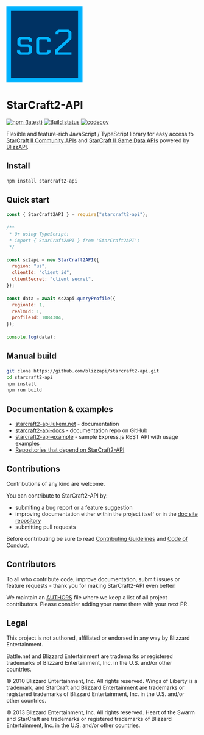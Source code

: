 <img src="https://raw.githubusercontent.com/blizzapi/starcraft2-api-docs/master/docs/.vuepress/public/logo.png" alt="StarCraft2-API logo" width="200" height="200">

# StarCraft2-API

[![npm (latest)](https://img.shields.io/npm/v/starcraft2-api/latest.svg)](https://www.npmjs.com/package/starcraft2-api)
[![Build status](https://ci.appveyor.com/api/projects/status/p4f467gw2ufh1gub/branch/master?svg=true)](https://ci.appveyor.com/project/lwojcik/starcraft2-api/branch/master)
[![codecov](https://codecov.io/gh/blizzapi/starcraft2-api/branch/master/graph/badge.svg?token=L8OOti0dKF)](https://codecov.io/gh/blizzapi/starcraft2-api)

Flexible and feature-rich JavaScript / TypeScript library for easy access to [StarCraft II Community APIs](https://develop.battle.net/documentation/starcraft-2/community-apis) and [StarCraft II Game Data APIs](https://develop.battle.net/documentation/starcraft-2/game-data-apis) powered by [BlizzAPI](https://github.com/blizzapi/blizzapi).

## Install

```bash
npm install starcraft2-api
```

## Quick start

```javascript
const { StarCraft2API } = require("starcraft2-api");

/**
 * Or using TypeScript:
 * import { StarCraft2API } from 'StarCraft2API';
 */

const sc2api = new StarCraft2API({
  region: "us",
  clientId: "client id",
  clientSecret: "client secret",
});

const data = await sc2api.queryProfile({
  regionId: 1,
  realmId: 1,
  profileId: 1084304,
});

console.log(data);
```

## Manual build

```bash
git clone https://github.com/blizzapi/starcraft2-api.git
cd starcraft2-api
npm install
npm run build
```

## Documentation & examples

- [starcraft2-api.lukem.net](https://starcraft2-api.lukem.net) - documentation
- [starcraft2-api-docs](https://github.com/blizzapi/starcraft2-api-docs) - documentation repo on GitHub
- [starcraft2-api-example](https://github.com/blizzapi/starcraft2-api-example) - sample Express.js REST API with usage examples
- [Repositories that depend on StarCraft2-API](https://github.com/blizzapi/starcraft2-api/network/dependents)

## Contributions

Contributions of any kind are welcome.

You can contribute to StarCraft2-API by:

- submiting a bug report or a feature suggestion
- improving documentation either within the project itself or in the [doc site repository](https://github.com/blizzapi/starcraft2-api-docs)
- submitting pull requests

Before contributing be sure to read [Contributing Guidelines](https://github.com/blizzapi/starcraft2-api/blob/master/CONTRIBUTING.md) and [Code of Conduct](https://github.com/blizzapi/starcraft2-api/blob/master/CODE_OF_CONDUCT.md).

## Contributors

To all who contribute code, improve documentation, submit issues or feature requests - thank you for making StarCraft2-API even better!

We maintain an [AUTHORS](https://github.com/blizzapi/starcraft2-api/blob/master/AUTHORS) file where we keep a list of all project contributors. Please consider adding your name there with your next PR.

## Legal

This project is not authored, affiliated or endorsed in any way by Blizzard Entertainment.

Battle.net and Blizzard Entertainment are trademarks or registered trademarks of Blizzard Entertainment, Inc. in the U.S. and/or other countries.

© 2010 Blizzard Entertainment, Inc. All rights reserved. Wings of Liberty is a trademark, and StarCraft and Blizzard Entertainment are trademarks or registered trademarks of Blizzard Entertainment, Inc. in the U.S. and/or other countries.

© 2013 Blizzard Entertainment, Inc. All rights reserved. Heart of the Swarm and StarCraft are trademarks or registered trademarks of Blizzard Entertainment, Inc. in the U.S. and/or other countries.
